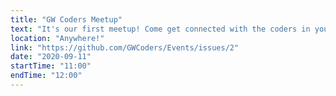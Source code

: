 ```yaml
---
title: "GW Coders Meetup"
text: "It's our first meetup! Come get connected with the coders in your community!"
location: "Anywhere!"
link: "https://github.com/GWCoders/Events/issues/2"
date: "2020-09-11"
startTime: "11:00"
endTime: "12:00"
---
```

